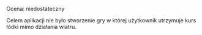 Ocena: niedostateczny

Celem aplikacji nie było stworzenie gry w której użytkownik utrzymuje kurs łódki mimo działania wiatru.
